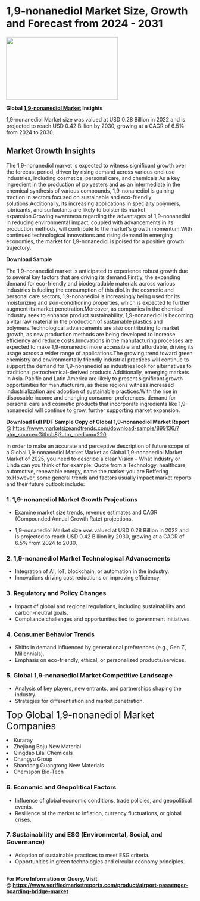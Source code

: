 <H1>1,9-nonanediol Market Size, Growth and Forecast from 2024 - 2031</H1><img class="aligncenter size-medium wp-image-584254" src="https://thirdeyenews.in/wp-content/uploads/2024/09/Global-Market-Research-300x168.jpeg" alt="" width="300" height="168" /><p><strong>Global&nbsp;<a href="https://www.marketsizeandtrends.com/download-sample/899136/?utm_source=Github8j?utm_medium=220">1,9-nonanediol Market</a> Insights</strong></p><p>1,9-nonanediol Market size was valued at USD 0.28 Billion in 2022 and is projected to reach USD 0.42 Billion by 2030, growing at a CAGR of 6.5% from 2024 to 2030.</p><p><h2>Market Growth Insights</h2> <p>The 1,9-nonanediol market is expected to witness significant growth over the forecast period, driven by rising demand across various end-use industries, including cosmetics, personal care, and chemicals.As a key ingredient in the production of polyesters and as an intermediate in the chemical synthesis of various compounds, 1,9-nonanediol is gaining traction in sectors focused on sustainable and eco-friendly solutions.Additionally, its increasing applications in specialty polymers, lubricants, and surfactants are likely to bolster its market expansion.Growing awareness regarding the advantages of 1,9-nonanediol in reducing environmental impact, coupled with advancements in its production methods, will contribute to the market's growth momentum.With continued technological innovations and rising demand in emerging economies, the market for 1,9-nonanediol is poised for a positive growth trajectory.</p> <p><strong>Download Sample</strong></p> <p>The 1,9-nonanediol market is anticipated to experience robust growth due to several key factors that are driving its demand.Firstly, the expanding demand for eco-friendly and biodegradable materials across various industries is fueling the consumption of this diol.In the cosmetic and personal care sectors, 1,9-nonanediol is increasingly being used for its moisturizing and skin-conditioning properties, which is expected to further augment its market penetration.Moreover, as companies in the chemical industry seek to enhance product sustainability, 1,9-nonanediol is becoming a vital raw material in the production of sustainable plastics and polymers.Technological advancements are also contributing to market growth, as new production methods are being developed to increase efficiency and reduce costs.Innovations in the manufacturing processes are expected to make 1,9-nonanediol more accessible and affordable, driving its usage across a wider range of applications.The growing trend toward green chemistry and environmentally friendly industrial practices will continue to support the demand for 1,9-nonanediol as industries look for alternatives to traditional petrochemical-derived products.Additionally, emerging markets in Asia-Pacific and Latin America are likely to present significant growth opportunities for manufacturers, as these regions witness increased industrialization and adoption of sustainable practices.With the rise in disposable income and changing consumer preferences, demand for personal care and cosmetic products that incorporate ingredients like 1,9-nonanediol will continue to grow, further supporting market expansion.</p> <p><span class=""><strong>Download Full PDF Sample Copy of Global 1,9-nonanediol Market Report</strong> @ <a href="https://www.marketsizeandtrends.com/download-sample/899136/?utm_source=Github8j?utm_medium=220" target="_blank">https://www.marketsizeandtrends.com/download-sample/899136/?utm_source=Github8j?utm_medium=220</a></span></p><p>In order to make an accurate and perceptive description of future scope of a Global&nbsp;1,9-nonanediol Market Market as Global&nbsp;1,9-nonanediol Market Market of 2025, you need to describe a clear Vision &ndash; What Industry or Linda can you think of for example: Quote from a Technology, healthcare, automotive, renewable energy, name the market you are Reffering to.However, some general trends and factors usually impact market reports and their future outlook include:</p><h3>1.&nbsp;<strong>1,9-nonanediol Market Growth Projections</strong></h3><ul><li>Examine market size trends, revenue estimates and CAGR (Compounded Annual Growth Rate) projections.</li><li><p>1,9-nonanediol Market size was valued at USD 0.28 Billion in 2022 and is projected to reach USD 0.42 Billion by 2030, growing at a CAGR of 6.5% from 2024 to 2030.</p></li></ul><h3>2.&nbsp;<strong>1,9-nonanediol Market Technological Advancements</strong></h3><ul><li>Integration of AI, IoT, blockchain, or automation in the industry.</li><li>Innovations driving cost reductions or improving efficiency.</li></ul><h3>3.&nbsp;<strong>Regulatory and Policy Changes</strong></h3><ul><li>Impact of global and regional regulations, including sustainability and carbon-neutral goals.</li><li>Compliance challenges and opportunities tied to government initiatives.</li></ul><h3>4.&nbsp;<strong>Consumer Behavior Trends</strong></h3><ul><li>Shifts in demand influenced by generational preferences (e.g., Gen Z, Millennials).</li><li>Emphasis on eco-friendly, ethical, or personalized products/services.</li></ul><h3>5.&nbsp;<strong>Global 1,9-nonanediol Market Competitive Landscape</strong></h3><ul><li>Analysis of key players, new entrants, and partnerships shaping the industry.</li><li>Strategies for differentiation and market penetration.</li></ul><p data-pm-slice="1 1 []"><span style="color: inherit; font-family: inherit; font-size: 25px;">Top Global 1,9-nonanediol Market Companies</span></p><div class="" data-test-id=""><p><li>Kuraray</li><li> Zhejiang Boju New Material</li><li> Qingdao Lilai Chemicals</li><li> Changyu Group</li><li> Shandong Guangtong New Materials</li><li> Chemspon Bio-Tech</li></p></div><h3>6.&nbsp;<strong>Economic and Geopolitical Factors</strong></h3><ul><li>Influence of global economic conditions, trade policies, and geopolitical events.</li><li>Resilience of the market to inflation, currency fluctuations, or global crises.</li></ul><h3>7.&nbsp;<strong>Sustainability and ESG (Environmental, Social, and Governance)</strong></h3><ul><li>Adoption of sustainable practices to meet ESG criteria.</li><li>Opportunities in green technologies and circular economy principles.</li></ul><h2><strong style="font-size: 14px;">For More Information or Query, Visit @&nbsp;</strong><a style="background-color: #ffffff; font-size: 14px;" href="https://www.marketsizeandtrends.com/report/19-nonanediol-market/" target="_blank">https://www.verifiedmarketreports.com/product/airport-passenger-boarding-bridge-market</a></h2>